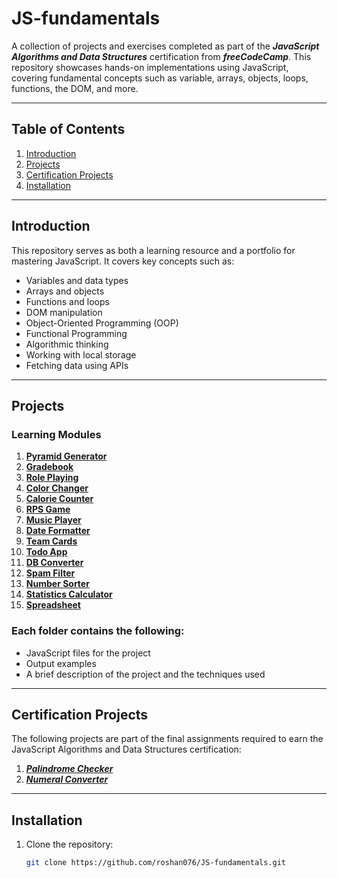 # JS-fundamentals

A collection of projects and exercises completed as part of the ***JavaScript Algorithms and Data Structures*** certification from ***freeCodeCamp***. This repository showcases hands-on implementations using JavaScript, covering fundamental concepts such as variable, arrays, objects, loops, functions, the DOM, and more.

---

## Table of Contents  
1. [Introduction](#introduction)  
2. [Projects](#projects)  
3. [Certification Projects](#certification-projects)  
4. [Installation](#installation)

---

## Introduction  
This repository serves as both a learning resource and a portfolio for mastering JavaScript. It covers key concepts such as:  
- Variables and data types  
- Arrays and objects
- Functions and loops  
- DOM manipulation  
- Object-Oriented Programming (OOP)
- Functional Programming
- Algorithmic thinking
- Working with local storage
- Fetching data using APIs  

---

## Projects  

### Learning Modules
1. [**Pyramid Generator**](./01.%20Pyramid-generator/script.js)
2. [**Gradebook**](./02.%20Gradebook/script.js)
3. [**Role Playing**](./03.%20Role-playing/script.js)
4. [**Color Changer**](./04.%20Color-changer/script.js)
5. [**Calorie Counter**](./05.%20Calorie-counter/script.js)
6. [**RPS Game**](./06.%20RPS-game/script.js)
7. [**Music Player**](./07.%20Music-player/script.js)
8. [**Date Formatter**](./08.%20Date-formatter/script.js)
9. [**Team Cards**](./09.%20Team-cards/script.js)
10. [**Todo App**](./10.%20Todo-app/script.js)
11. [**DB Converter**](./11.%20DB-converter/script.js)
12. [**Spam Filter**](./12.%20Spam-filter/script.js)
13. [**Number Sorter**](./13.%20Number-sorter/script.js)
14. [**Statistics Calculator**](./14.%20Statistics-calculator/script.js)
15. [**Spreadsheet**](./15.%20Spreadsheet/script.js)

### Each folder contains the following:  
- JavaScript files for the project  
- Output examples  
- A brief description of the project and the techniques used

---

## Certification Projects  
The following projects are part of the final assignments required to earn the JavaScript Algorithms and Data Structures certification:  
1. [***Palindrome Checker***](./Palindrome-checker/script.js)
2. [***Numeral Converter***](./Numeral-converter/script.js)
---

## Installation  

1. Clone the repository:  
   ```bash
   git clone https://github.com/roshan076/JS-fundamentals.git
